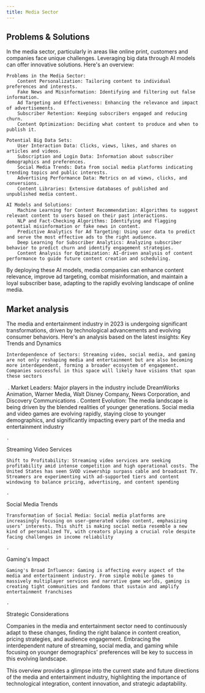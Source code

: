 ```yaml
---
title: Media Sector
---
```


## Problems & Solutions

In the media sector, particularly in areas like online print, customers and companies face unique challenges. Leveraging big data through AI models can offer innovative solutions. Here's an overview:

    Problems in the Media Sector:
        Content Personalization: Tailoring content to individual preferences and interests.
        Fake News and Misinformation: Identifying and filtering out false information.
        Ad Targeting and Effectiveness: Enhancing the relevance and impact of advertisements.
        Subscriber Retention: Keeping subscribers engaged and reducing churn.
        Content Optimization: Deciding what content to produce and when to publish it.

    Potential Big Data Sets:
        User Interaction Data: Clicks, views, likes, and shares on articles and videos.
        Subscription and Login Data: Information about subscriber demographics and preferences.
        Social Media Trends: Data from social media platforms indicating trending topics and public interests.
        Advertising Performance Data: Metrics on ad views, clicks, and conversions.
        Content Libraries: Extensive databases of published and unpublished media content.

    AI Models and Solutions:
        Machine Learning for Content Recommendation: Algorithms to suggest relevant content to users based on their past interactions.
        NLP and Fact-Checking Algorithms: Identifying and flagging potential misinformation or fake news in content.
        Predictive Analytics for Ad Targeting: Using user data to predict and serve the most effective ads to the right audience.
        Deep Learning for Subscriber Analytics: Analyzing subscriber behavior to predict churn and identify engagement strategies.
        Content Analysis for Optimization: AI-driven analysis of content performance to guide future content creation and scheduling.

By deploying these AI models, media companies can enhance content relevance, improve ad targeting, combat misinformation, and maintain a loyal subscriber base, adapting to the rapidly evolving landscape of online media.

## Market analysis

The media and entertainment industry in 2023 is undergoing significant transformations, driven by technological advancements and evolving consumer behaviors. Here's an analysis based on the latest insights:
Key Trends and Dynamics

    Interdependence of Sectors: Streaming video, social media, and gaming are not only reshaping media and entertainment but are also becoming more interdependent, forming a broader ecosystem of engagement. Companies successful in this space will likely have visions that span these sectors​

​​
​.
Market Leaders: Major players in the industry include DreamWorks Animation, Warner Media, Walt Disney Company, News Corporation, and Discovery Communications​
​.
Content Evolution: The media landscape is being driven by the blended realities of younger generations. Social media and video games are evolving rapidly, staying close to younger demographics, and significantly impacting every part of the media and entertainment industry​
​​

    ​.

Streaming Video Services

    Shift to Profitability: Streaming video services are seeking profitability amid intense competition and high operational costs. The United States has seen SVOD viewership surpass cable and broadcast TV. Streamers are experimenting with ad-supported tiers and content windowing to balance pricing, advertising, and content spending​

    ​.

Social Media Trends

    Transformation of Social Media: Social media platforms are increasingly focusing on user-generated video content, emphasizing users’ interests. This shift is making social media resemble a new kind of personalized TV, with creators playing a crucial role despite facing challenges in income reliability​

    ​.

Gaming's Impact

    Gaming's Broad Influence: Gaming is affecting every aspect of the media and entertainment industry. From simple mobile games to massively multiplayer services and narrative game worlds, gaming is creating tight communities and fandoms that sustain and amplify entertainment franchises​

    ​.

Strategic Considerations

Companies in the media and entertainment sector need to continuously adapt to these changes, finding the right balance in content creation, pricing strategies, and audience engagement. Embracing the interdependent nature of streaming, social media, and gaming while focusing on younger demographics' preferences will be key to success in this evolving landscape.

This overview provides a glimpse into the current state and future directions of the media and entertainment industry, highlighting the importance of technological integration, content innovation, and strategic adaptability.
